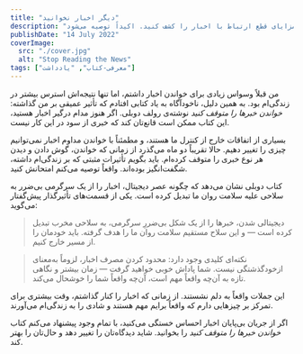 ```yaml
---
title: "دیگر اخبار نخوانید"
description: "با کتاب «خواندن اخبار را متوقف کن» نوشته رولف دوبلی، مزایای قطع ارتباط با اخبار را کشف کنید. اکیداً توصیه می‌شود!"
publishDate: "14 July 2022"
coverImage:
  src: "./cover.jpg"
  alt: "Stop Reading the News"
tags: ["معرفی-کتاب", "یادداشت"]
---
```


من قبلاً وسواس زیادی برای خواندن اخبار داشتم، اما تنها نتیجه‌اش استرس بیشتر در زندگی‌ام بود. به همین دلیل، ناخودآگاه به یاد کتابی افتادم که تأثیر عمیقی بر من گذاشته: *خواندن خبرها را متوقف کنید* نوشته‌ی رولف دوبلی. اگر هنوز مدام درگیر اخبار هستید، این کتاب ممکن است قانع‌تان کند که خبری از سود در این کار نیست.

بسیاری از اتفاقات خارج از کنترل ما هستند، و مطمئناً با خواندن مداوم اخبار نمی‌توانیم چیزی را تغییر دهیم. حالا تقریباً دو ماه می‌گذرد از زمانی که خواندن، گوش دادن و دیدن هر نوع خبری را متوقف کرده‌ام. باید بگویم تأثیرات مثبتی که بر زندگی‌ام داشته، شگفت‌انگیز بوده‌اند. واقعاً توصیه می‌کنم امتحانش کنید.

کتاب دوبلی نشان می‌دهد که چگونه عصر دیجیتال، اخبار را از یک سرگرمی بی‌ضرر به سلاحی علیه سلامت روان ما تبدیل کرده است. یکی از قسمت‌های تأثیرگذار پیش‌گفتار می‌گوید:

> دیجیتالی شدن، خبرها را از یک شکل بی‌ضررِ سرگرمی، به سلاحی مخرب تبدیل کرده است — و این سلاح مستقیم سلامت روان ما را هدف گرفته. باید خودمان را از مسیر خارج کنیم.

> نکته‌ای کلیدی وجود دارد: محدود کردن مصرف اخبار، لزوماً به‌معنای ازخودگذشتگی نیست. شما پاداش خوبی خواهید گرفت — زمان بیشتر و نگاهی تازه به آن‌چه واقعاً مهم است، آن‌چه واقعاً شما را خوشحال می‌کند.

این جملات واقعاً به دلم نشستند. از زمانی که اخبار را کنار گذاشتم، وقت بیشتری برای تمرکز بر چیزهایی دارم که واقعاً برایم مهم هستند و شادی را به زندگی‌ام می‌آورند.

اگر از جریان بی‌پایان اخبار احساس خستگی می‌کنید، با تمام وجود پیشنهاد می‌کنم کتاب *خواندن خبرها را متوقف کنید* را بخوانید. شاید دیدگاه‌تان را تغییر دهد و حال‌تان را بهتر کند.
